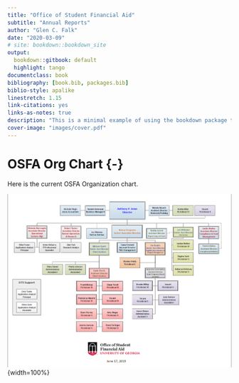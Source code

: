 ```yaml
---
title: "Office of Student Financial Aid"
subtitle: "Annual Reports"
author: "Glen C. Falk"
date: "2020-03-09"
# site: bookdown::bookdown_site
output:
  bookdown::gitbook: default
  highlight: tango
documentclass: book
bibliography: [book.bib, packages.bib]
biblio-style: apalike
linestretch: 1.15
link-citations: yes
links-as-notes: true
description: "This is a minimal example of using the bookdown package to write a book. The output format for this example is bookdown::gitbook."
cover-image: "images/cover.pdf"
---
```


<!-- # Prerequisites -->

<!-- This is a _sample_ book written in **Markdown**. You can use anything that Pandoc's Markdown supports, e.g., a math equation $a^2 + b^2 = c^2$. -->

<!-- The **bookdown** package can be installed from CRAN or Github: -->

# OSFA Org Chart {-}

Here is the current OSFA Organization chart.

![(\#fig:label)OSFA Org Chart](images/OSFAOrgChart.png){width=100%}

<!-- Remember each Rmd file contains one and only one chapter, and a chapter is defined by the first-level heading `#`. -->

<!-- To compile this example to PDF, you need XeLaTeX. You are recommended to install TinyTeX (which includes XeLaTeX): <https://yihui.name/tinytex/>. -->


